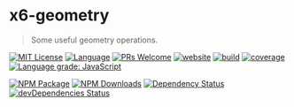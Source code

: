 # x6-geometry

> Some useful geometry operations.

<a href="/LICENSE"><img src="https://img.shields.io/github/license/antvis/x6?style=flat-square" alt="MIT License"></a> <a href="https://www.typescriptlang.org"><img alt="Language" src="https://img.shields.io/badge/language-TypeScript-blue.svg?style=flat-square"></a> <a href="https://github.com/antvis/x6/pulls"><img alt="PRs Welcome" src="https://img.shields.io/badge/PRs-Welcome-brightgreen.svg?style=flat-square"></a> <a href="https://x6.antv.antgroup.com"><img alt="website" src="https://img.shields.io/static/v1?label=&labelColor=505050&message=website&color=0076D6&style=flat-square&logo=google-chrome&logoColor=0076D6"></a> <a href="https://github.com/antvis/X6/actions/workflows/ci.yml"><img alt="build" src="https://img.shields.io/github/workflow/status/antvis/x6/%F0%9F%91%B7%E3%80%80CI/master?logo=github&style=flat-square"></a> <a href="https://app.codecov.io/gh/antvis/x6"><img alt="coverage" src="https://img.shields.io/codecov/c/gh/antvis/x6?logo=codecov&flag=x6-geometry&style=flat-square&token=15CO54WYUV"></a> <a href="https://lgtm.com/projects/g/antvis/x6/context:javascript"><img alt="Language grade: JavaScript" src="https://img.shields.io/lgtm/grade/javascript/g/antvis/x6.svg?logo=lgtm&style=flat-square"></a>

<a href="https://www.npmjs.com/package/@antv/x6-geometry"><img alt="NPM Package" src="https://img.shields.io/npm/v/@antv/x6-geometry.svg?style=flat-square"></a> <a href="https://www.npmjs.com/package/@antv/x6-geometry"><img alt="NPM Downloads" src="https://img.shields.io/npm/dm/@antv/x6-geometry?logo=npm&style=flat-square"></a> <a href="https://david-dm.org/antvis/x6?path=packages/x6-geometry"><img alt="Dependency Status" src="https://david-dm.org/antvis/x6.svg?style=flat-square&path=packages/x6-geometry"></a> <a href="https://david-dm.org/antvis/x6?type=dev&path=packages/x6-geometry"><img alt="devDependencies Status" src="https://david-dm.org/antvis/x6/dev-status.svg?style=flat-square&path=packages/x6-geometry" ></a>
